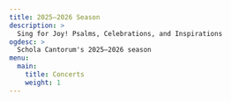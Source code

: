 ```yaml
---
title: 2025–2026 Season
description: >
  Sing for Joy! Psalms, Celebrations, and Inspirations
ogdesc: >
  Schola Cantorum's 2025–2026 season
menu:
  main:
    title: Concerts
    weight: 1
---
```



<script type="text/javascript">
    var subdomain = 'scholacantorumsv'; //Site Subdomain
    var showID = ''; //Provide showID if you want to list one specific event
    var sections = 'all'; //'all' = events & collections; 'events' = only events; 'collections' = only Collections; 'classes' = only Classes
    var categoryID = ''; //Provide category ID if you want to load events or Classes from a specific category
    var hideNav = 'false'; //'false' = top navigation will be shown on widget load; 'true' = navigation will be hidden
    var width = "100%"; //Setting to 100% allows widget to resize automatically
</script>
<script type="text/javascript" src="https://scholacantorumsv.ludus.com/widget.js"></script>
